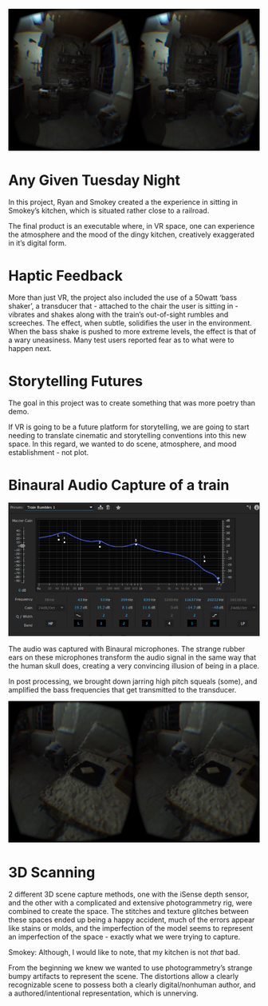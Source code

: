 ![spooky](images/wall.png)

# Any Given Tuesday Night

In this project, Ryan and Smokey created a the experience in sitting in Smokey’s kitchen, which is situated rather close to a railroad.

The final product is an executable where, in VR space, one can experience the atmosphere and the mood of the dingy kitchen, creatively exaggerated in it’s digital form.

# Haptic Feedback
More than just VR, the project also included the use of a 50watt ‘bass shaker’, a transducer that - attached to the chair the user is sitting in - vibrates and shakes along with the train’s out-of-sight rumbles and screeches. The effect, when subtle, solidifies the user in the environment. When the bass shake is pushed to more extreme levels, the effect is that of a wary uneasiness. Many test users reported fear as to what were to happen next.

# Storytelling Futures
The goal in this project was to create something that was more poetry than demo. 

If VR is going to be a future platform for storytelling, we are going to start needing to translate cinematic and storytelling conventions into this new space. In this regard, we wanted to do scene, atmosphere, and mood establishment - not plot. 

# Binaural Audio Capture of a train
![Parametric Equalization](images/parametric.png)

The audio was captured with Binaural microphones. The strange rubber ears on these microphones transform the audio signal in the same way that the human skull does, creating a very convincing illusion of being in a place.

In post processing, we brought down jarring high pitch squeals (some), and amplified the bass frequencies that get transmitted to the transducer.

![Delicious!](images/tart.png)


# 3D Scanning
2 different 3D scene capture methods, one with the iSense depth sensor, and the other with a complicated and extensive photogrammetry rig, were combined to create the space. The stitches and texture glitches between these spaces ended up being a happy accident, much of the errors appear like stains or molds, and the imperfection of the model seems to represent an imperfection of the space - exactly what we were trying to capture.

Smokey: Although, I would like to note, that my kitchen is not *that* bad. 

From the beginning we knew we wanted to use photogrammetry’s strange bumpy artifacts to represent the scene. The distortions allow a clearly recognizable scene to possess both a clearly digital/nonhuman author, and a authored/intentional representation, which is unnerving.
